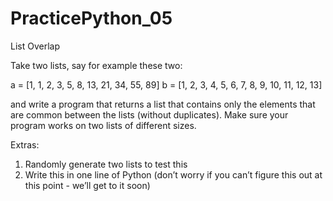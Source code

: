 # PracticePython_05
List Overlap

Take two lists, say for example these two:

  a = [1, 1, 2, 3, 5, 8, 13, 21, 34, 55, 89]
  b = [1, 2, 3, 4, 5, 6, 7, 8, 9, 10, 11, 12, 13]

and write a program that returns a list that contains only the elements that are common between the lists (without duplicates). Make sure your program works on two lists of different sizes.

Extras:
1. Randomly generate two lists to test this
2. Write this in one line of Python (don’t worry if you can’t figure this out at this point - we’ll get to it soon)
